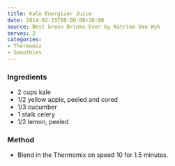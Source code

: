```yaml
---
title: Kale Energizer Juice
date: 2014-02-15T00:00:00+10:00
source: Best Green Drinks Ever by Katrine Van Wyk
serves: 2
categories:
- Thermomix
- Smoothies
---
```











### Ingredients

* 2 cups kale
* 1/2 yellow apple, peeled and cored
* 1/3 cucumber
* 1 stalk celery
* 1/2 lemon, peeled

### Method

* Blend in the Thermomix on speed 10 for 1.5 minutes.
